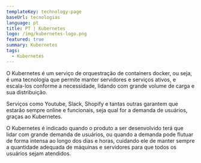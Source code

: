 ```yaml
---
templateKey: technology-page
baseUrl: tecnologias
language: pt
title: PT | Kubernetes
logo: /img/kubernetes-logo.png
featured: true
summary: Kubernetes
tags:
  - Kubernetes
---
```

O Kubernetes é um serviço de orquestração de containers docker, ou seja, é uma tecnologia que permite manter servidores e serviços ativos, e escala-los conforme a necessidade, lidando com grande volume de carga e sua distribuição.

Serviços como Youtube, Slack, Shopify e tantas outras garantem que estarão sempre online e funcionais, seja qual for a demanda de usuários, graças ao Kubernetes.

O Kubernetes é indicado quando o produto a ser desenvolvido terá que lidar com grande demanda de usuários, ou quando a demanda pode flutuar de forma intensa ao longo dos dias e horas, cuidando ele de manter sempre a quantidade adequada de máquinas e servidores para que todos os usuários sejam atendidos.
